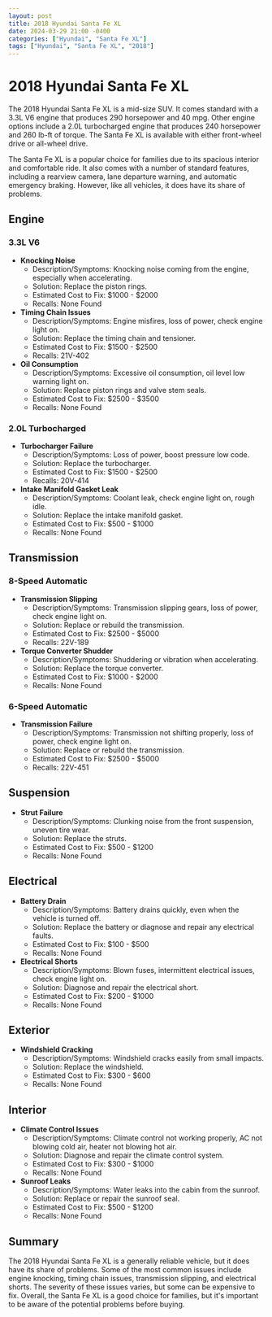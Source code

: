 ```yaml
---
layout: post
title: 2018 Hyundai Santa Fe XL
date: 2024-03-29 21:00 -0400
categories: ["Hyundai", "Santa Fe XL"]
tags: ["Hyundai", "Santa Fe XL", "2018"]
---
```

# 2018 Hyundai Santa Fe XL

The 2018 Hyundai Santa Fe XL is a mid-size SUV. It comes standard with a 3.3L V6 engine that produces 290 horsepower and 40 mpg. Other engine options include a 2.0L turbocharged engine that produces 240 horsepower and 260 lb-ft of torque. The Santa Fe XL is available with either front-wheel drive or all-wheel drive.

The Santa Fe XL is a popular choice for families due to its spacious interior and comfortable ride. It also comes with a number of standard features, including a rearview camera, lane departure warning, and automatic emergency braking. However, like all vehicles, it does have its share of problems.

## **Engine**

### **3.3L V6**
- **Knocking Noise**
    - Description/Symptoms: Knocking noise coming from the engine, especially when accelerating.
    - Solution: Replace the piston rings.
    - Estimated Cost to Fix: $1000 - $2000
    - Recalls: None Found
- **Timing Chain Issues**
    - Description/Symptoms: Engine misfires, loss of power, check engine light on.
    - Solution: Replace the timing chain and tensioner.
    - Estimated Cost to Fix: $1500 - $2500
    - Recalls: 21V-402
- **Oil Consumption**
    - Description/Symptoms: Excessive oil consumption, oil level low warning light on.
    - Solution: Replace piston rings and valve stem seals.
    - Estimated Cost to Fix: $2500 - $3500
    - Recalls: None Found

### **2.0L Turbocharged**
 - **Turbocharger Failure**
    - Description/Symptoms: Loss of power, boost pressure low code.
    - Solution: Replace the turbocharger.
    - Estimated Cost to Fix: $1500 - $2500
    - Recalls: 20V-414
 - **Intake Manifold Gasket Leak**
    - Description/Symptoms: Coolant leak, check engine light on, rough idle.
    - Solution: Replace the intake manifold gasket.
    - Estimated Cost to Fix: $500 - $1000
    - Recalls: None Found

## **Transmission**

### **8-Speed Automatic**
 - **Transmission Slipping**
    - Description/Symptoms: Transmission slipping gears, loss of power, check engine light on.
    - Solution: Replace or rebuild the transmission.
    - Estimated Cost to Fix: $2500 - $5000
    - Recalls: 22V-189
- **Torque Converter Shudder**
    - Description/Symptoms: Shuddering or vibration when accelerating.
    - Solution: Replace the torque converter.
    - Estimated Cost to Fix: $1000 - $2000
    - Recalls: None Found

### **6-Speed Automatic**
 - **Transmission Failure**
    - Description/Symptoms: Transmission not shifting properly, loss of power, check engine light on.
    - Solution: Replace or rebuild the transmission.
    - Estimated Cost to Fix: $2500 - $5000
    - Recalls: 22V-451

## **Suspension**
 - **Strut Failure**
    - Description/Symptoms: Clunking noise from the front suspension, uneven tire wear.
    - Solution: Replace the struts.
    - Estimated Cost to Fix: $500 - $1200
    - Recalls: None Found

## **Electrical**
 - **Battery Drain**
    - Description/Symptoms: Battery drains quickly, even when the vehicle is turned off.
    - Solution: Replace the battery or diagnose and repair any electrical faults.
    - Estimated Cost to Fix: $100 - $500
    - Recalls: None Found
 - **Electrical Shorts**
    - Description/Symptoms: Blown fuses, intermittent electrical issues, check engine light on.
    - Solution: Diagnose and repair the electrical short.
    - Estimated Cost to Fix: $200 - $1000
    - Recalls: None Found

## **Exterior**
 - **Windshield Cracking**
    - Description/Symptoms: Windshield cracks easily from small impacts.
    - Solution: Replace the windshield.
    - Estimated Cost to Fix: $300 - $600
    - Recalls: None Found

## **Interior**
 - **Climate Control Issues**
    - Description/Symptoms: Climate control not working properly, AC not blowing cold air, heater not blowing hot air.
    - Solution: Diagnose and repair the climate control system.
    - Estimated Cost to Fix: $300 - $1000
    - Recalls: None Found
 - **Sunroof Leaks**
    - Description/Symptoms: Water leaks into the cabin from the sunroof.
    - Solution: Replace or repair the sunroof seal.
    - Estimated Cost to Fix: $500 - $1200
    - Recalls: None Found

## **Summary**

The 2018 Hyundai Santa Fe XL is a generally reliable vehicle, but it does have its share of problems. Some of the most common issues include engine knocking, timing chain issues, transmission slipping, and electrical shorts. The severity of these issues varies, but some can be expensive to fix. Overall, the Santa Fe XL is a good choice for families, but it's important to be aware of the potential problems before buying.
